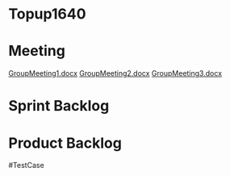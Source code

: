 # Topup1640
# Meeting

[GroupMeeting1.docx](https://github.com/hoangkhanhson2000/Topup1640/files/6175558/GroupMeeting1.docx)
[GroupMeeting2.docx](https://github.com/hoangkhanhson2000/Topup1640/files/6175556/GroupMeeting2.docx)
[GroupMeeting3.docx](https://github.com/hoangkhanhson2000/Topup1640/files/6175555/GroupMeeting3.docx)

# Sprint Backlog
# Product Backlog
#TestCase

